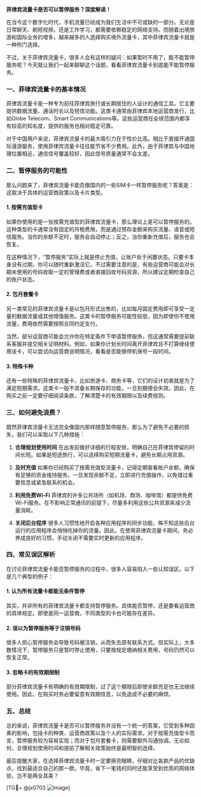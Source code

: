 **菲律宾流量卡是否可以暂停服务？深度解读！**

在当今这个数字化时代，手机流量已经成为我们生活中不可或缺的一部分。无论是日常聊天、刷短视频，还是工作学习，都需要依赖稳定的网络支持。而随着出境旅游和国际业务的增多，越来越多的人选择购买境外流量卡，其中菲律宾流量卡就是一种热门选择。

不过，关于菲律宾流量卡，很多人会有这样的疑问：如果暂时不用了，能不能暂停服务呢？今天就让我们一起来聊聊这个话题，看看菲律宾流量卡到底能不能暂停服务。

### 一、菲律宾流量卡的基本情况

菲律宾流量卡是一种专为前往菲律宾旅行或长期居住的人设计的通信工具。它主要提供数据流量、通话时长以及短信功能。这类卡通常由菲律宾本地运营商发行，比如Globe Telecom、Smart Communications等。这些运营商在全球范围内都享有较高的知名度，提供的服务也相对稳定可靠。

对于中国用户来说，菲律宾流量卡的最大吸引力在于性价比高。相比于直接开通国际漫游服务，使用菲律宾流量卡往往能节省不少费用。此外，由于菲律宾与中国地理位置相近，通信信号覆盖较好，因此信号质量通常不会太差。

### 二、暂停服务的可能性

那么问题来了，菲律宾流量卡能否像国内的一些SIM卡一样暂停服务呢？答案是：这取决于具体的运营商政策以及卡片类型。

#### 1. **按需充值型卡**
如果你使用的是一张按需充值型的菲律宾流量卡，那么理论上是可以暂停服务的。这种类型的卡通常没有固定的月租费用，而是通过预存金额来购买流量、语音或短信服务。当你的余额不足时，服务会自动停止；反之，当你重新充值后，服务也会恢复。

在这种情况下，“暂停服务”实际上就是停止充值，让账户处于闲置状态。只要卡本身没有过期，你可以随时重新激活它。不过需要注意的是，有些运营商可能会对长期未使用的号码收取一定的管理费或者直接回收号码资源，所以建议定期检查自己的账户状态。

#### 2. **包月套餐卡**
另一类常见的菲律宾流量卡是以包月形式出售的，比如每月固定费用即可享受一定量的数据流量或其他增值服务。这类卡的暂停服务可能性较低，因为即使你不使用流量，费用依然需要按照合同约定支付。

当然，部分运营商可能会允许你在特定条件下申请暂停服务，但这通常需要提前联系客服并提交相关证明材料。例如，如果你计划长时间离开菲律宾且不打算继续使用该卡，可以尝试向运营商说明情况，看看是否能够停机保号一段时间。

#### 3. **特殊卡种**
还有一些特殊的菲律宾流量卡，比如旅游卡、商务卡等，它们的设计初衷就是为了满足短期需求。这类卡一般不具备长期保存的功能，一旦到期便会失效。因此，在购买之前一定要仔细阅读条款，了解清楚卡的有效期限以及续费规则。

### 三、如何避免浪费？

既然菲律宾流量卡无法完全像国内那样随意暂停服务，那么为了避免不必要的损失，我们可以采取以下几种措施：

1. **合理规划使用时间**
   在出发前做好详细的行程安排，明确自己在菲律宾停留的时间长短。如果是短途旅行，可以选择购买短期流量卡，避免长期占用资源。
   
2. **及时充值**
   如果你已经购买了按需充值型流量卡，记得定期查看账户余额，确保有足够的资金维持服务。一旦发现余额不足，立即进行充值操作，以免错过重要信息或紧急联系的机会。

3. **利用免费Wi-Fi**
   菲律宾的许多公共场所（如机场、商场、咖啡馆）都提供免费Wi-Fi服务。在不影响正常通讯的前提下，尽量多利用这些公共资源来减少流量消耗。

4. **关闭后台程序**
   很多人习惯性地开启各种应用程序的同步功能，殊不知这些后台运行的应用程序会悄悄吃掉你的流量。因此，在使用菲律宾流量卡期间，务必养成良好的习惯，手动关闭不需要实时更新的应用程序。

### 四、常见误区解析

在讨论菲律宾流量卡能否暂停服务的过程中，很多人容易陷入一些认知误区。以下是几个典型的例子：

#### 1. **认为所有流量卡都能无条件暂停**
其实，并非所有的菲律宾流量卡都支持暂停服务。具体能否暂停，还是要看运营商的具体规定。即使是同一运营商，不同类型的卡也可能存在差异。

#### 2. **误以为暂停服务等于注销号码**
很多人担心暂停服务会导致号码被注销，从而失去原有联系方式。但实际上，大多数情况下，暂停服务只是暂时停止使用，只要按规定缴纳相关费用，号码仍然可以恢复正常。

#### 3. **忽略卡的有效期限制**
部分菲律宾流量卡有明确的有效期限制，过了这个期限后即使余额充足也无法继续使用。因此，在购买时务必要留意有效期信息，以免造成不必要的麻烦。

### 五、总结

总的来说，菲律宾流量卡是否可以暂停服务并没有一个统一的答案，它受到多种因素的影响，包括卡的种类、运营商政策以及个人的实际需求。对于按需充值型卡而言，暂停服务较为容易实现；而对于包月套餐卡，则需要额外沟通协调。无论如何，合理规划使用时间和提前了解相关政策始终是最明智的选择。

最后提醒大家，在选择菲律宾流量卡时一定要擦亮眼睛，仔细对比各款产品的优缺点，找到最适合自己的那一款。毕竟，省下一笔钱的同时还能享受到优质的网络体验，岂不是两全其美？

[TG💪+ @jx0703 ![Image](https://github.com/user-attachments/assets/dbca1d08-cadb-493c-b0ec-ad6f7a83f270)]